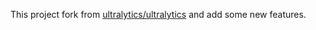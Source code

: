 This project fork from [ultralytics/ultralytics](https://github.com/ultralytics/ultralytics?tab=readme-ov-file) and add some new features.
